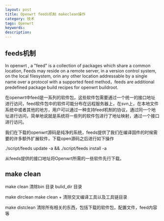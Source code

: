 ```yaml
---
layout: post
title: Openwrt feeds机制 makeclean操作
category: 技术
tags: Openwrt
keywords:
description:
---
```


## feeds机制

In openwrt , a "feed" is a collection of packages which share a common location, Feeds may reside on a remote server, in a version control system, on the local filesystem, orin any other location addressable by a single name over a protocol with a supported feed method，feeds are additional predefined package build recipes for openwrt buildroot.

在openwrt中feed是一系列的软件包，这些软件包需要通过一个统一的接口地址进行访问，feed软件包中的软件可能分布在远程服务器上，在svn上，在本地文件系统中或者其他的地方，用户可以通过一种支持feed机制的协议，通过同一个地址进行访问，简单地说就是系统将一些列的软件包进行了地址映射，通过一个接口进行访问。

我们在下载的openwrt源码是纯净的系统，feeds提供了我们在编译固件的时候需要的许多额外扩展软件，下载open源码之后进行如下操作

./script/feeds update -a && ./script/feeds install -a

从feeds提供的接口地址将Openwrt所需的一些软件先行下载。

## make clean 

make clean
清除bin 目录 bulid_dir 目录

make dirclean
make clean + 清除交叉编译工具以及工具链目录 

make distclean
清除所有相关的东西，包括下载的软件包，配置文件，feed内容等
